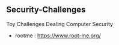 ## Security-Challenges

Toy Challenges Dealing Computer Security

- rootme : https://www.root-me.org/
